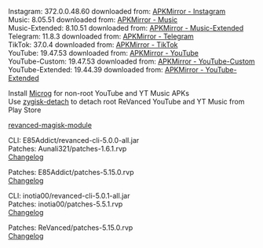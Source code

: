 Instagram: 372.0.0.48.60
downloaded from: [APKMirror - Instagram](https://www.apkmirror.com/apk/instagram/instagram-instagram/instagram-372-0-0-48-60-release/instagram-372-0-0-48-60-6-android-apk-download/)  
Music: 8.05.51
downloaded from: [APKMirror - Music](https://www.apkmirror.com/apk/google-inc/youtube-music/youtube-music-8-05-51-release/youtube-music-8-05-51-android-apk-download/)  
Music-Extended: 8.10.51
downloaded from: [APKMirror - Music-Extended](https://www.apkmirror.com/apk/google-inc/youtube-music/youtube-music-8-10-51-release/youtube-music-8-10-51-android-apk-download/)  
Telegram: 11.8.3
downloaded from: [APKMirror - Telegram](https://www.apkmirror.com/apk/telegram-fz-llc/telegram/telegram-11-8-3-release/telegram-11-8-3-2-android-apk-download/)  
TikTok: 37.0.4
downloaded from: [APKMirror - TikTok](https://www.apkmirror.com/apk/tiktok-pte-ltd/tik-tok-including-musical-ly/tik-tok-including-musical-ly-37-0-4-release/tiktok-37-0-4-2-android-apk-download/)  
YouTube: 19.47.53
downloaded from: [APKMirror - YouTube](https://www.apkmirror.com/apk/google-inc/youtube/youtube-19-47-53-release/youtube-19-47-53-android-apk-download/)  
YouTube-Custom: 19.47.53
downloaded from: [APKMirror - YouTube-Custom](https://www.apkmirror.com/)  
YouTube-Extended: 19.44.39
downloaded from: [APKMirror - YouTube-Extended](https://www.apkmirror.com/apk/google-inc/youtube/youtube-19-44-39-release/youtube-19-44-39-android-apk-download/)  

Install [Microg](https://github.com/ReVanced/GmsCore/releases) for non-root YouTube and YT Music APKs  
Use [zygisk-detach](https://github.com/j-hc/zygisk-detach) to detach root ReVanced YouTube and YT Music from Play Store  

[revanced-magisk-module](https://github.com/E85Addict/revanced-magisk-module)
  
CLI: E85Addict/revanced-cli-5.0.0-all.jar  
Patches: Aunali321/patches-1.6.1.rvp  
[Changelog](https://github.com/Aunali321/ReVancedExperiments/releases/tag/v1.6.1)

Patches: E85Addict/patches-5.15.0.rvp  
[Changelog](https://github.com/E85Addict/revanced-patches/releases/tag/v5.15.0)

CLI: inotia00/revanced-cli-5.0.1-all.jar  
Patches: inotia00/patches-5.5.1.rvp  
[Changelog](https://github.com/inotia00/revanced-patches/releases/tag/v5.5.1)

Patches: ReVanced/patches-5.15.0.rvp  
[Changelog](https://github.com/ReVanced/revanced-patches/releases/tag/v5.15.0)  
